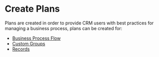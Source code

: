 # Create Plans

Plans are created in order to provide CRM users with best practices for managing a business process, plans can be created for:

* [Business Process Flow ](https://docs.inogic.com/business-process-checklist/features/manage-plans/create-plans/business-process-flow)
* [Custom Groups](https://docs.inogic.com/business-process-checklist/features/manage-plans/create-plans/custom-groups)
* [Records](https://docs.inogic.com/business-process-checklist/features/manage-plans/create-plans/records)

